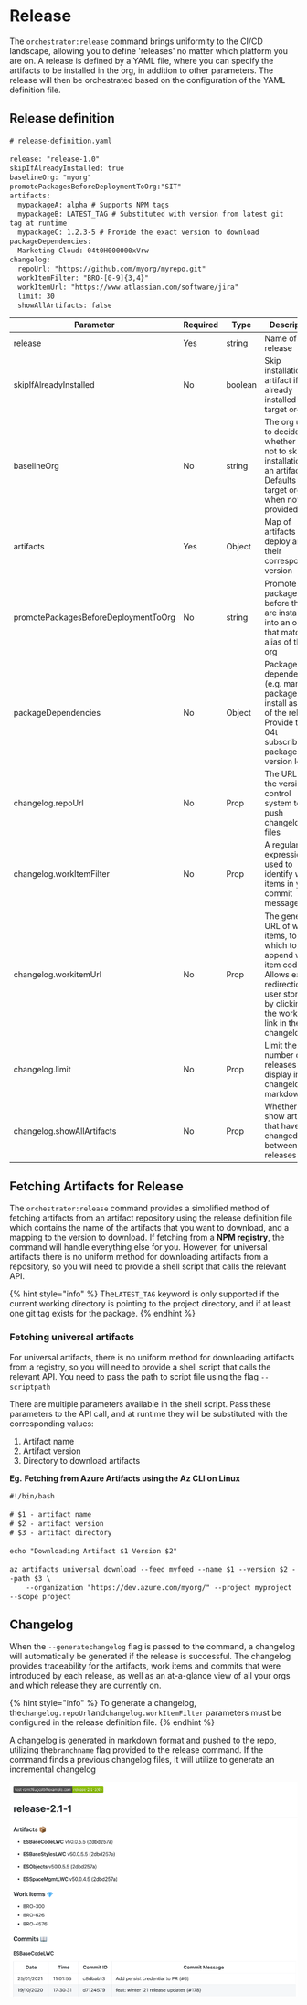 # Release

The `orchestrator:release` command brings uniformity to the CI/CD landscape, allowing you to define 'releases' no matter which platform you are on. A release is defined by a YAML file, where you can specify the artifacts to be installed in the org, in addition to other parameters. The release will then be orchestrated based on the configuration of the YAML definition file.

## Release definition

```
# release-definition.yaml

release: "release-1.0"
skipIfAlreadyInstalled: true
baselineOrg: "myorg"
promotePackagesBeforeDeploymentToOrg:"SIT"
artifacts:
  mypackageA: alpha # Supports NPM tags
  mypackageB: LATEST_TAG # Substituted with version from latest git tag at runtime
  mypackageC: 1.2.3-5 # Provide the exact version to download
packageDependencies:
  Marketing Cloud: 04t0H000000xVrw
changelog:
  repoUrl: "https://github.com/myorg/myrepo.git"
  workItemFilter: "BRO-[0-9]{3,4}"
  workItemUrl: "https://www.atlassian.com/software/jira"
  limit: 30
  showAllArtifacts: false
```

| Parameter                            | Required | Type    | Description                                                                                                                                                    |
| ------------------------------------ | -------- | ------- | -------------------------------------------------------------------------------------------------------------------------------------------------------------- |
| release                              | Yes      | string  | Name of the release                                                                                                                                            |
| skipIfAlreadyInstalled               | No       | boolean | Skip installation of artifact if it's already installed in target org                                                                                          |
| baselineOrg                          | No       | string  | The org used to decide whether or not to skip installation of an artifact.  Defaults to the target org when not provided.                                      |
| artifacts                            | Yes      | Object  | Map of artifacts to deploy and their corresponding version                                                                                                     |
| promotePackagesBeforeDeploymentToOrg | No       | string  | Promote packages before they are installed into an org that matches alias of the org                                                                           |
| packageDependencies                  | No       | Object  | Packages dependencies (e.g. managed packages) to install as part of the release. Provide the 04t subscriber package version Id.                                |
| changelog.repoUrl                    | No       | Prop    | The URL of the version control system to push changelog files                                                                                                  |
| changelog.workItemFilter             | No       | Prop    | A regular expression used to identify work items in your commit messages                                                                                       |
| changelog.workitemUrl                | No       | Prop    | The generic URL of work items, to which to append work item codes. Allows easy redirection to user stories by clicking on the work-item link in the changelog. |
| changelog.limit                      | No       | Prop    | Limit the number of releases to display in the changelog markdown                                                                                              |
| changelog.showAllArtifacts           | No       | Prop    | Whether to show artifacts that haven't changed between releases                                                                                                |

## Fetching Artifacts for Release

The `orchestrator:release` command provides a simplified method of fetching artifacts from an artifact repository using the release definition file which contains the name of the artifacts that you want to download, and a mapping to the version to download. If fetching from a **NPM registry**, the command will handle everything else for you. However, for universal artifacts there is no uniform method for downloading artifacts from a repository, so you will need to provide a shell script that calls the relevant API.

{% hint style="info" %}
The`LATEST_TAG` keyword is only supported if the current working directory is pointing to the project directory, and if at least one git tag exists for the package.
{% endhint %}

### Fetching universal artifacts

For universal artifacts, there is no uniform method for downloading artifacts from a registry, so you will need to provide a shell script that calls the relevant API. You need to pass the path to script file using the flag `--scriptpath`

There are multiple parameters available in the shell script. Pass these parameters to the API call, and at runtime they will be substituted with the corresponding values:

1. Artifact name
2. Artifact version
3. Directory to download artifacts 

**Eg.** **Fetching from Azure Artifacts using the Az CLI on Linux**

```
#!/bin/bash

# $1 - artifact name
# $2 - artifact version
# $3 - artifact directory 

echo "Downloading Artifact $1 Version $2"

az artifacts universal download --feed myfeed --name $1 --version $2 --path $3 \
    --organization "https://dev.azure.com/myorg/" --project myproject --scope project
```

## Changelog

When the `--generatechangelog` flag is passed to the command, a changelog will automatically be generated if the release is successful. The changelog provides traceability for the artifacts, work items and commits that were introduced by each release, as well as an at-a-glance view of all your orgs and which release they are currently on.

{% hint style="info" %}
To generate a changelog, the`changelog.repoUrl`and`changelog.workItemFilter` parameters must be configured in the release definition file.
{% endhint %}

A changelog is generated in markdown format and pushed to the repo, utilizing the`branchname` flag provided to the release command. If the command finds a previous changelog files, it will utilize to generate an incremental changelog

![Release changelog](<../.gitbook/assets/changelog (1).png>)

